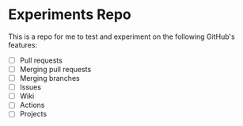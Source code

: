 # Experiments Repo
This is a repo for me to test and experiment on the following GitHub's features:
- [ ] Pull requests
- [ ] Merging pull requests
- [ ] Merging branches
- [ ] Issues
- [ ] Wiki
- [ ] Actions
- [ ] Projects